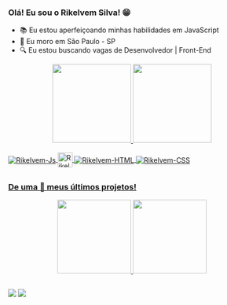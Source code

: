 ### Olá! Eu sou o Rikelvem Silva! 😁

- 📚 Eu estou aperfeiçoando minhas habilidades em JavaScript
- 🌴 Eu moro em São Paulo - SP
- 🔍 Eu estou buscando vagas de Desenvolvedor | Front-End


<div align="center">
  <a href="https://github.com/Rikelvem">
  <img height="160em" src="https://github-readme-stats.vercel.app/api?username=rikelvem&show_icons=true&theme=highcontrast&include_all_commits=true&count_private=true"/>
  <img height="160em" src="https://github-readme-stats.vercel.app/api/top-langs/?username=rikelvem&layout=compact&langs_count=7&theme=highcontrast"/>
</div>
  
<div style="display: inline_block"><br>
  <img align="center" alt="Rikelvem-Js" src="https://img.icons8.com/color/48/000000/javascript--v1.png">
  <img align="center" alt="Rikelvem-React" height="30" src="https://img.icons8.com/office/40/000000/react.png">
  <img align="center" alt="Rikelvem-HTML" src="https://img.icons8.com/color/40/000000/css3.png">
  <img align="center" alt="Rikelvem-CSS" src="https://img.icons8.com/color/40/000000/html-5--v1.png">
</div>

  ##
  
### De uma 👀 meus últimos projetos!

<div align="center">
  <img height="150em" src="https://github-readme-stats.vercel.app/api/pin/?username=rikelvem&repo=gamehouse&theme=vision-friendly-dark"/>
  <img height="150em" src="https://github-readme-stats.vercel.app/api/pin/?username=rikelvem&repo=universe&theme=vision-friendly-dark"/>
</div>

  ##
 
<div> 
  <a href = "mailto:rikelvemrsilva@gmail.com"><img src="https://img.shields.io/badge/-Gmail-%23333?style=for-the-badge&logo=gmail&logoColor=white" target="_blank"></a>
  <a href="https://www.linkedin.com/in/rikelvem/" target="_blank"><img src="https://img.shields.io/badge/-LinkedIn-%230077B5?style=for-the-badge&logo=linkedin&logoColor=white" target="_blank"></a> 
</div>
 <br></br>
